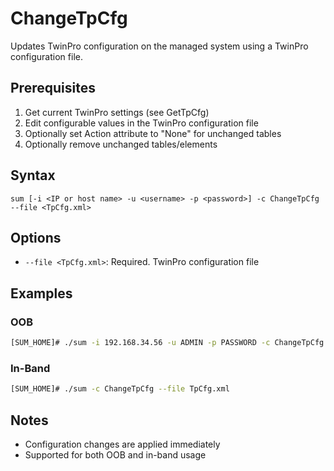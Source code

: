 # ChangeTpCfg

Updates TwinPro configuration on the managed system using a TwinPro configuration file.

## Prerequisites

1. Get current TwinPro settings (see GetTpCfg)
2. Edit configurable values in the TwinPro configuration file
3. Optionally set Action attribute to "None" for unchanged tables
4. Optionally remove unchanged tables/elements

## Syntax

```
sum [-i <IP or host name> -u <username> -p <password>] -c ChangeTpCfg --file <TpCfg.xml>
```

## Options

- `--file <TpCfg.xml>`: Required. TwinPro configuration file

## Examples

### OOB
```bash
[SUM_HOME]# ./sum -i 192.168.34.56 -u ADMIN -p PASSWORD -c ChangeTpCfg --file TpCfg.xml
```

### In-Band
```bash
[SUM_HOME]# ./sum -c ChangeTpCfg --file TpCfg.xml
```

## Notes

- Configuration changes are applied immediately
- Supported for both OOB and in-band usage
